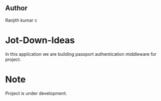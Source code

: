## Author
Ranjith kumar c
# Jot-Down-Ideas
In this application we are building passport authentication middleware for project. 
# Note
Project is under development.
